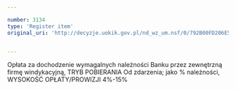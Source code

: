 ```yaml
---

number: 3134
type: 'Register item'
original_uri: 'http://decyzje.uokik.gov.pl/nd_wz_um.nsf/0/792B00FD206E54B5C12579F80044340C?OpenDocument'


---
```


Opłata za dochodzenie wymagalnych należności Banku przez zewnętrzną firmę windykacyjną, TRYB POBIERANIA Od zdarzenia; jako % należności, WYSOKOŚĆ OPŁATY/PROWIZJI 4%-15%
